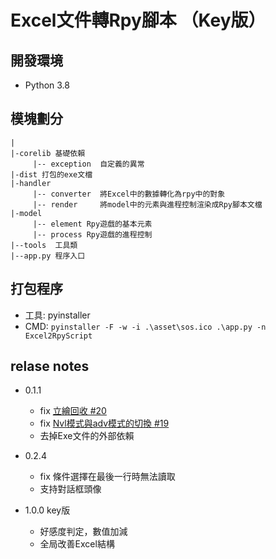 # Excel文件轉Rpy腳本 （Key版）

## 開發環境
- Python 3.8

## 模塊劃分
```
|
|-corelib 基礎依賴
     |-- exception  自定義的異常
|-dist 打包的exe文檔
|-handler
     |-- converter  將Excel中的數據轉化為rpy中的對象
     |-- render     將model中的元素與進程控制渲染成Rpy腳本文檔
|-model
     |-- element Rpy遊戲的基本元素
     |-- process Rpy遊戲的進程控制
|--tools  工具類
|--app.py 程序入口
```


## 打包程序
- 工具: pyinstaller  
- CMD: `pyinstaller -F -w -i .\asset\sos.ico .\app.py -n Excel2RpyScript`

## relase notes
- 0.1.1
    - fix [立繪回收 #20](https://github.com/HaruhiFanClub/Excel2RpyScript/issues/20)
    - fix [Nvl模式與adv模式的切換 #19](https://github.com/HaruhiFanClub/Excel2RpyScript/issues/19)
    - 去掉Exe文件的外部依賴

- 0.2.4
    - fix 條件選擇在最後一行時無法讀取
    - 支持對話框頭像

- 1.0.0 key版
    - 好感度判定，數值加減
    - 全局改善Excel結構